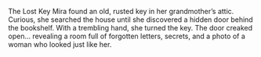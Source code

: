 The Lost Key
Mira found an old, rusted key in her grandmother’s attic. 
Curious, she searched the house until she discovered a hidden door behind the bookshelf.
With a trembling hand, she turned the key.
The door creaked open…
revealing a room full of forgotten letters, secrets, and a photo of a woman who looked just like her.
